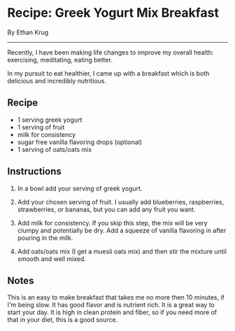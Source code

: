 # Recipe: Greek Yogurt Mix Breakfast

By Ethan Krug

---

Recently, I have been making life changes to improve my overall health: exercising, meditating, eating better.

In my pursuit to eat healthier, I came up with a breakfast which is both delicious and incredibly nutritious.

## Recipe

- 1 serving greek yogurt 
- 1 serving of fruit
- milk for consistency
- sugar free vanilla flavoring drops (optional)
- 1 serving of oats/oats mix

## Instructions

1. In a bowl add your serving of greek yogurt.

2. Add your chosen serving of fruit. I usually add blueberries, raspberries, strawberries, or bananas, but you can add any fruit you want.

3. Add milk for consistency. If you skip this step, the mix will be very clumpy and potentially be dry. Add a squeeze of vanilla flavoring in after pouring in the milk. 

4. Add oats/oats mix (I get a muesli oats mix) and then stir the mixture until smooth and well mixed.

## Notes

This is an easy to make breakfast that takes me no more then 10 minutes, if I'm being slow. It has good flavor and is nutrient rich. It is a great way to start your day. It is high in clean protein and fiber, so if you need more of that in your diet, this is a good source.